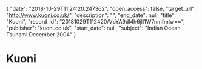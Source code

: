 {
  "date": "2018-10-29T11:24:20.247362", 
  "open_access": false, 
  "target_url": "http://www.kuoni.co.uk/", 
  "description": "", 
  "end_date": null, 
  "title": "Kuoni", 
  "record_id": "20181029T112420/VbYA9dl4h6jIl1W7nmfmIw==", 
  "publisher": "kuoni.co.uk", 
  "start_date": null, 
  "subject": "Indian Ocean Tsunami December 2004"
}

# Kuoni

